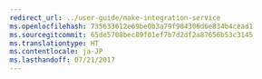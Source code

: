 ```yaml
---
redirect_url: ../user-guide/make-integration-service
ms.openlocfilehash: 735633612e69be0b3a79f904306d6e834b4cead1
ms.sourcegitcommit: 65de5708bec89f01ef7b7d2df2a87656b53c3145
ms.translationtype: HT
ms.contentlocale: ja-JP
ms.lasthandoff: 07/21/2017
---
```

